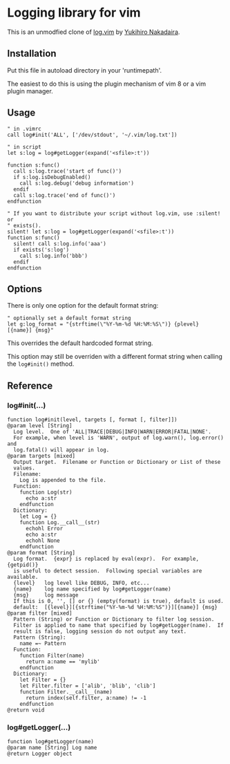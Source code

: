 Logging library for vim
=======================

This is an unmodfied clone of [log.vim](https://www.vim.org/scripts/script.php?script_id=2330) by [Yukihiro Nakadaira](https://github.com/ynkdir/).

Installation
------------

Put this file in autoload directory in your 'runtimepath'.

The easiest to do this is using the plugin mechanism of vim 8 or a vim plugin
manager.

Usage
-----

```vim
" in .vimrc
call log#init('ALL', ['/dev/stdout', '~/.vim/log.txt'])

" in script
let s:log = log#getLogger(expand('<sfile>:t'))

function s:func()
  call s:log.trace('start of func()')
  if s:log.isDebugEnabled()
    call s:log.debug('debug information')
  endif
  call s:log.trace('end of func()')
endfunction

" If you want to distribute your script without log.vim, use :silent! or
" exists().
silent! let s:log = log#getLogger(expand('<sfile>:t'))
function s:func()
  silent! call s:log.info('aaa')
  if exists('s:log')
    call s:log.info('bbb')
  endif
endfunction
```

Options
-------

There is only one option for the default format string:
```vim
" optionally set a default format string
let g:log_format = "{strftime(\"%Y-%m-%d %H:%M:%S\")} {plevel} [{name}] {msg}"
```

This overrides the default hardcoded format string.

This option may still be overriden with a different format string when
calling the `log#init()` method.

Reference
---------

### log#init(…)
```
function log#init(level, targets [, format [, filter]])
@param level [String]
  Log level.  One of 'ALL|TRACE|DEBUG|INFO|WARN|ERROR|FATAL|NONE'.
  For example, when level is 'WARN', output of log.warn(), log.error() and
  log.fatal() will appear in log.
@param targets [mixed]
  Output target.  Filename or Function or Dictionary or List of these
  values.
  Filename:
    Log is appended to the file.
  Function:
    function Log(str)
      echo a:str
    endfunction
  Dictionary:
    let Log = {}
    function Log.__call__(str)
      echohl Error
      echo a:str
      echohl None
    endfunction
@param format [String]
  Log format.  {expr} is replaced by eval(expr).  For example, {getpid()}
  is useful to detect session.  Following special variables are available.
  {level}   log level like DEBUG, INFO, etc...
  {name}    log name specified by log#getLogger(name)
  {msg}     log message
  If this is 0, '', [] or {} (empty(format) is true), default is used.
  default:  [{level}][{strftime("%Y-%m-%d %H:%M:%S")}][{name}] {msg}
@param filter [mixed]
  Pattern (String) or Function or Dictionary to filter log session.
  Filter is applied to name that specified by log#getLogger(name).  If
  result is false, logging session do not output any text.
  Pattern (String):
    name =~ Pattern
  Function:
    function Filter(name)
      return a:name == 'mylib'
    endfunction
  Dictionary:
    let Filter = {}
    let Filter.filter = ['alib', 'blib', 'clib']
    function Filter.__call__(name)
      return index(self.filter, a:name) != -1
    endfunction
@return void
```

### log#getLogger(…)
```
function log#getLogger(name)
@param name [String] Log name
@return Logger object
```
